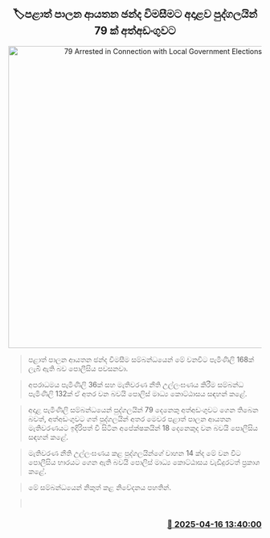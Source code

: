 <p align='center'><b><h2 align='center' title='79 Arrested in Connection with Local Government Elections'>🏷පළාත් පාලන ආයතන ඡන්ද විමසීමට අදාළව පුද්ගලයින් 79 ක් අත්අඩංගුවට</h2></b></p>
<p align='center'><img src='https://helakuru.sgp1.cdn.digitaloceanspaces.com/esana/images/lib/local-gov-election-com.jpg' width='600' alt='79 Arrested in Connection with Local Government Elections'></p>

> පළාත් පාලන ආයතන ඡන්ද විමසීම සම්බන්ධයෙන් මේ වනවිට පැමිණිලි 168ක් ලැබී ඇති බව පොලීසිය පවසනවා.

> අපරාධමය පැමිණිලි 36ක් සහ මැතිවරණ නීති උල්ලංඝණය කිරීම සම්බන්ධ පැමිණිලි 132ක් ඒ අතර වන බවයි පොලිස් මාධ්‍ය කොට්ඨාසය සඳහන් කළේ.

> අදාළ පැමිණිලි සම්බන්ධයෙන් පුද්ගලයින් 79 දෙනෙකු අත්අඩංගුවට ගෙන තිබෙන බවත්, අත්අඩංගුවට ගත් පුද්ගලයින් අතර මෙවර පළාත් පාලන ආයතන මැතිවරණයට ඉදිරිපත් වී සිටින අපේක්ෂකයින් 18 දෙනෙකුද වන බවයි පොලීසිය සඳහන් කළේ.

> මැතිවරණ නීති උල්ලංඝණය කළ පුද්ගලයින්ගේ වාහන 14 ක්ද මේ වන විට පොලීසිය භාරයට ගෙන ඇති බවයි පොලිස් මාධ්‍ය කොට්ඨාසය වැඩිදුරටත් ප්‍රකාශ කළේ.

> මේ සම්බන්ධයෙන් නිකුත් කළ නිවේදනය පහතින්.

>  



<h3 align='right'><a href='https://www.helakuru.lk/esana/p/109256/'>📅 2025-04-16 13:40:00</a></h3>
